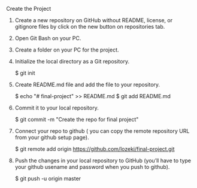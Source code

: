 Create the Project

1. Create a new repository on GitHub without README, license, or gitignore files by click on the new button on repositories tab.

2. Open Git Bash on your PC.

3. Create a folder on your PC for the project.

4. Initialize the local directory as a Git repository.

   $ git init

5. Create README.md file and add the file to your repository.
   
   $ echo "# final-project" >> README.md
   $ git add README.md

6. Commit it to your local repository.

   $ git commit -m "Create the repo for final project"

7. Connect your repo to github ( you can copy the remote repository URL from your github setup page).

   $ git remote add origin https://github.com/lozeki/final-project.git

8. Push the changes in your local repository to GitHub (you’ll have to type your github usename and password when you push to github).
   
   $ git push -u origin master







